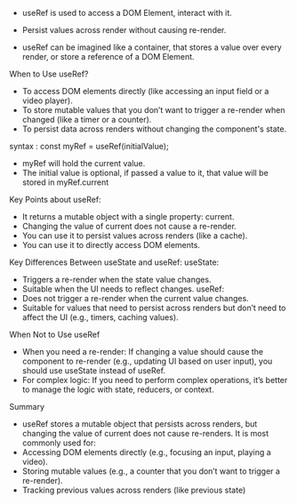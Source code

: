 - useRef is used to access a DOM Element, interact with it. 
- Persist values across render without causing re-render.

- useRef can be imagined like a container, that stores a value over every render, or store a reference of a DOM Element.

When to Use useRef?
- To access DOM elements directly (like accessing an input field or a video player).
- To store mutable values that you don’t want to trigger a re-render when changed (like a timer or a counter).
- To persist data across renders without changing the component's state.

syntax : const myRef = useRef(initialValue);
- myRef will hold the current value. 
- The initial value is optional, if passed a value to it, that value will be stored in myRef.current


Key Points about useRef:
- It returns a mutable object with a single property: current.
- Changing the value of current does not cause a re-render.
- You can use it to persist values across renders (like a cache).
- You can use it to directly access DOM elements.


Key Differences Between useState and useRef:
useState:
- Triggers a re-render when the state value changes.
- Suitable when the UI needs to reflect changes.
useRef:
- Does not trigger a re-render when the current value changes.
- Suitable for values that need to persist across renders but don’t need to affect the UI (e.g., timers, caching values).

When Not to Use useRef
- When you need a re-render: If changing a value should cause the component to re-render (e.g., updating UI based on user input), you should use useState instead of useRef.
- For complex logic: If you need to perform complex operations, it’s better to manage the logic with state, reducers, or context.


Summary
- useRef stores a mutable object that persists across renders, but changing the value of current does not cause re-renders.
It is most commonly used for:
- Accessing DOM elements directly (e.g., focusing an input, playing a video).
- Storing mutable values (e.g., a counter that you don’t want to trigger a re-render).
- Tracking previous values across renders (like previous state)